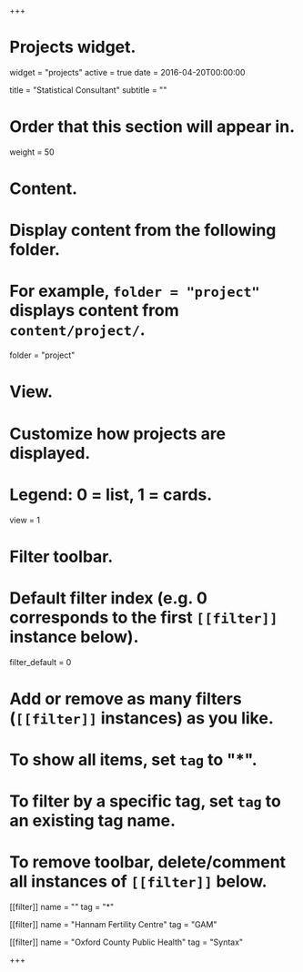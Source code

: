 +++
# Projects widget.
widget = "projects"
active = true
date = 2016-04-20T00:00:00

title = "Statistical Consultant"
subtitle = ""

# Order that this section will appear in.
weight = 50

# Content.
# Display content from the following folder.
# For example, `folder = "project"` displays content from `content/project/`.
folder = "project"

# View.
# Customize how projects are displayed.
# Legend: 0 = list, 1 = cards.
view = 1

# Filter toolbar.

# Default filter index (e.g. 0 corresponds to the first `[[filter]]` instance below).
filter_default = 0

# Add or remove as many filters (`[[filter]]` instances) as you like.
# To show all items, set `tag` to "*".
# To filter by a specific tag, set `tag` to an existing tag name.
# To remove toolbar, delete/comment all instances of `[[filter]]` below.
[[filter]]
  name = ""
  tag = "*"

[[filter]]
  name = "Hannam Fertility Centre"
  tag = "GAM"

[[filter]]
  name = "Oxford County Public Health"
  tag = "Syntax"

+++

